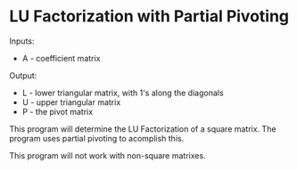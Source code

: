 # LU Factorization with Partial Pivoting

Inputs:
* A - coefficient matrix

Output:
* L - lower triangular matrix, with 1's along the diagonals
* U - upper triangular matrix
* P - the pivot matrix

This program will determine the LU Factorization of a square matrix. The program uses partial pivoting to acomplish this.

This program will not work with non-square matrixes.
